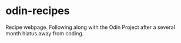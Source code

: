 # odin-recipes
Recipe webpage. Following along with the Odin Project after a several month hiatus away from coding.